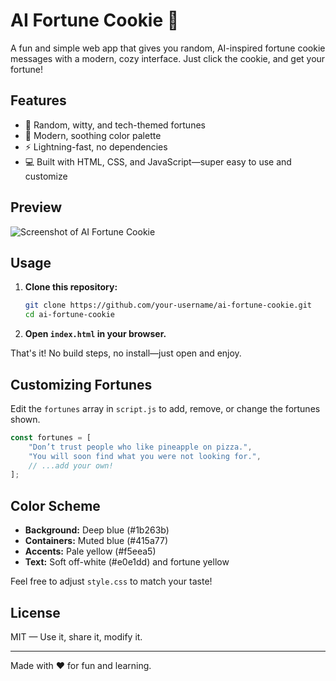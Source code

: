 # AI Fortune Cookie 🥠

A fun and simple web app that gives you random, AI-inspired fortune cookie messages with a modern, cozy interface. Just click the cookie, and get your fortune!

## Features

- 🍪 Random, witty, and tech-themed fortunes
- 🎨 Modern, soothing color palette
- ⚡ Lightning-fast, no dependencies
- 💻 Built with HTML, CSS, and JavaScript—super easy to use and customize

## Preview

![Screenshot of AI Fortune Cookie](screenshot.png)

## Usage

1. **Clone this repository:**
   ```bash
   git clone https://github.com/your-username/ai-fortune-cookie.git
   cd ai-fortune-cookie
   ```

2. **Open `index.html` in your browser.**

That's it! No build steps, no install—just open and enjoy.

## Customizing Fortunes

Edit the `fortunes` array in `script.js` to add, remove, or change the fortunes shown.

```js
const fortunes = [
    "Don’t trust people who like pineapple on pizza.",
    "You will soon find what you were not looking for.",
    // ...add your own!
];
```

## Color Scheme

- **Background:** Deep blue (#1b263b)
- **Containers:** Muted blue (#415a77)
- **Accents:** Pale yellow (#f5eea5)
- **Text:** Soft off-white (#e0e1dd) and fortune yellow

Feel free to adjust `style.css` to match your taste!

## License

MIT — Use it, share it, modify it.

---

Made with ❤️ for fun and learning.
